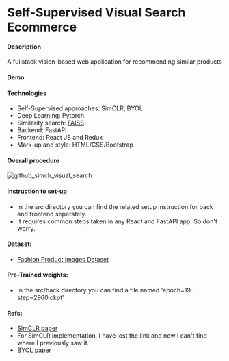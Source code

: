 # Self-Supervised Visual Search Ecommerce
#### Description
A fullstack vision-based web application for recommending similar products

#### Demo



#### Technologies
- Self-Supervised approaches: SimCLR, BYOL
- Deep Learning: Pytorch
- Similarity search: [FAISS](https://github.com/facebookresearch/faiss)
- Backend: FastAPI
- Frontend: React JS and Redux
- Mark-up and style: HTML/CSS/Bootstrap

#### Overall procedure
![github_simclr_visual_search](https://user-images.githubusercontent.com/79300456/227770648-9d85a8a2-5dbc-48ea-8245-7bcb14926a6c.jpg)


#### Instruction to set-up
- In the src directory you can find the related setup instruction for back and frontend seperately. 
- It requires common steps taken in any React and FastAPI app. So don't worry.

#### Dataset:
- [Fashion Product Images Dataset](https://www.kaggle.com/datasets/paramaggarwal/fashion-product-images-dataset)

#### Pre-Trained weights:
- In the src/back directory you can find a file named 'epoch=19-step=2960.ckpt'

#### Refs:
- [SimCLR paper](https://arxiv.org/abs/2002.05709)
- For SimCLR implementation, I have lost the link and now I can't find where I previously saw it.
- [BYOL paper](https://arxiv.org/abs/2006.07733)


